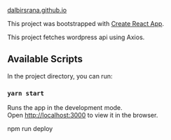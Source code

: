 [dalbirsrana.github.io](https://dalbirsrana.github.io/)


This project was bootstrapped with [Create React App](https://github.com/facebook/create-react-app).

This project fetches wordpress api using Axios. 

## Available Scripts

In the project directory, you can run:

### `yarn start`

Runs the app in the development mode.<br />
Open [http://localhost:3000](http://localhost:3000) to view it in the browser.

npm run deploy
